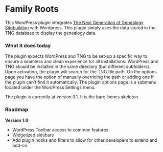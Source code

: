 # Family Roots

This WordPress plugin integrates [The Next Generation of Genealogy Sitebuilding](http://www.tngsitebuilding.com) with Wordpress. This plugin simply uses the data stored in the TNG database to display the genealogy data.

### What it does today
The plugin expects WordPress and TNG to be set-up a specific way to ensure a seamless and clean experience for all installations: WordPress and TNG should be installed in the same directory (but different subfolders). Upon activation, the plugin will search for the TNG file path. On the options page you have the option of manually overriding the path or adding one if the plugin can’t find it automatically. The plugin options page is a submenu located under the WordPress Settings menu.

The plugin is currently at version 0.1. It is the bare-bones skeleton.

### Roadmap
**Version 1.0**

* WordPress Toolbar access to common features
* Widgetized sidebars
* Add plugin hooks and filters to allow for other developers to extend and add-on
